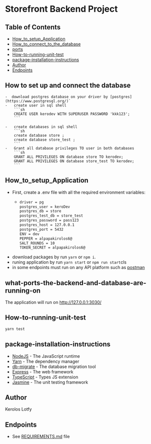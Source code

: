 # Storefront Backend Project

## Table of Contents
-   [How_to_setup_Application](#How_to_setup_Application)
-   [How_to_connect_to_the_database](#How-to-set-up-and-connect-the-database)
-   [ports](#what-ports-the-backend-and-database-are-running-on)
-   [How-to-running-unit-test](#How-to-running-unit-test)
-   [package-installation-instructions](#package-installation-instructions)
-   [Author](#Author)
-   [Endpoints](#Endpoints)


## How to set up and connect the database
    -  download postgres database on your driver by [postgres](https://www.postgresql.org/)`
    -   create user in sql shell
        ```sh
        CREATE USER kerodev WITH SUPERUSER PASSWORD 'kkk123';
        ```

    -   create databases in sql shell
        ```sh
        create database store ;
        create database store_test ;
        ```
    -   Grant all database privileges TO user in both databases
        ```sh
        GRANT ALL PRIVILEGES ON database store TO kerodev;
        GRANT ALL PRIVILEGES ON database store_test TO kerodev;
        ```

## How_to_setup_Application

-   First, create a .env file with all the required environment variables:
    -   ```bash
        driver = pg
        postgres_user = keroDev
        postgres_db = store
        postgres_test_db = store_test
        postgres_password = pass123
        postgres_host = 127.0.0.1
        postgres_port = 5432
        ENV = dev
        PEPPER = alpapakirolos6@
        SALT_ROUNDS = 10
        TOKEN_SECRET = alpapakirolos6@
        ```
-   download packages by run `yarn` or `npm i`.
-   runing application by run `yarn start` or `npm run start`cls
-  in some endpoints must run on any API platform such as [postman](https://www.postman.com/)



## what-ports-the-backend-and-database-are-running-on

The application will run on <http://127.0.0.1:3030/>

## How-to-running-unit-test

```bash
yarn test
```

## package-installation-instructions

-   [NodeJS](https://nodejs.org/) - The JavaScript runtime
-   [Yarn](https://yarnpkg.com/) - The dependency manager
-   [db-migrate](https://db-migrate.readthedocs.io/en/latest/) - The database migration tool
-   [Express](https://expressjs.com) - The web framework
-   [TypeScript](https://www.typescriptlang.org/) - Types JS extension
-   [Jasmine](https://jasmine.github.io/) - The unit testing framework

## Author

Kerolos Lotfy

## Endpoints 

-   See [REQUIREMENTS.md](./REQUIREMENTS.md) file
